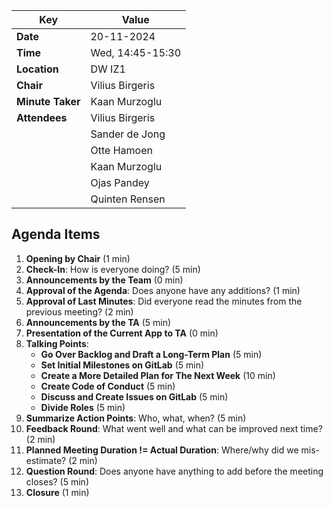 ﻿| **Key**          | **Value**                              |
| ----------------- | -------------------------------------- |
| **Date**         | 20-11-2024                         |
| **Time**         | Wed, 14:45-15:30                      |
| **Location**     | DW IZ1                                      |
| **Chair**        | Vilius Birgeris                        |
| **Minute Taker** | Kaan Murzoglu                         |
| **Attendees**    | Vilius Birgeris                       |
|                  | Sander de Jong                        |
|                  | Otte Hamoen                           |
|                  | Kaan Murzoglu                         |
|                  | Ojas Pandey                           |
|                  | Quinten Rensen                        |


## Agenda Items
1. **Opening by Chair** (1 min)
2. **Check-In**: How is everyone doing? (5 min)
3. **Announcements by the Team** (0 min)
4. **Approval of the Agenda**: Does anyone have any additions? (1 min)
5. **Approval of Last Minutes**: Did everyone read the minutes from the previous meeting? (2 min)
6. **Announcements by the TA** (5 min)
7. **Presentation of the Current App to TA** (0 min)
8. **Talking Points**:
    - **Go Over Backlog and Draft a Long-Term Plan** (5 min)
    - **Set Initial Milestones on GitLab** (5 min)
    - **Create a More Detailed Plan for The Next Week** (10 min)
    - **Create Code of Conduct** (5 min)
    - **Discuss and Create Issues on GitLab** (5 min)
    - **Divide Roles** (5 min)
9. **Summarize Action Points**: Who, what, when? (5 min)
10. **Feedback Round**: What went well and what can be improved next time? (2 min)
11. **Planned Meeting Duration != Actual Duration**: Where/why did we mis-estimate? (2 min)
12. **Question Round**: Does anyone have anything to add before the meeting closes? (5 min)
13. **Closure** (1 min)

